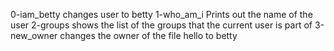 0-iam_betty changes user to betty
1-who_am_i Prints out the name of the user
2-groups  shows the list of the groups that the current user is part of
3-new_owner changes the owner of the file hello to betty